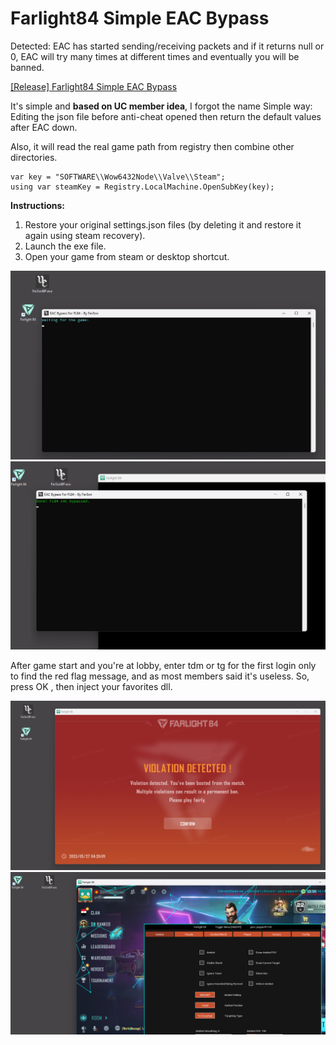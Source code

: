 # Farlight84 Simple EAC Bypass

Detected: EAC has started sending/receiving packets and if it returns null or 0, EAC will try many times at different times and eventually you will be banned.

[[Release] Farlight84 Simple EAC Bypass]([docs/CONTRIBUTING.md](https://www.unknowncheats.me/forum/other-fps-games/585130-farlight84-simple-eac-bypass.html))

It's simple and **based on UC member idea**, I forgot the name 
Simple way: Editing the json file before anti-cheat opened then return the default values after EAC down.

Also, it will read the real game path from registry then combine other directories.
```
var key = "SOFTWARE\\Wow6432Node\\Valve\\Steam";
using var steamKey = Registry.LocalMachine.OpenSubKey(key);
```

**Instructions:**
1. Restore your original settings.json files (by deleting it and restore it again using steam recovery).
2. Launch the exe file.
3. Open your game from steam or desktop shortcut.

![Screenshot](/screenshots/1.png)
![Screenshot](/screenshots/2.png)

After game start and you're at lobby, enter tdm or tg for the first login only to find the red flag message, and as most members said it's useless. So, press OK , then inject your favorites dll.

![Screenshot](/screenshots/3.png)
![Screenshot](/screenshots/4.png)
